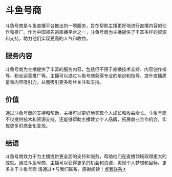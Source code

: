 # 斗鱼号商

斗鱼号商是斗鱼直播平台推出的一项服务，旨在帮助主播更好地进行直播内容的创作和推广。作为中国领先的直播平台之一，斗鱼号商为主播提供了丰富多样的资源和支持，助力他们实现更高的人气和收益。

## 服务内容

斗鱼号商为主播提供了丰富的服务内容，包括但不限于直播技术支持、内容创作指导、粉丝运营推广等。主播可以通过斗鱼号商获得专业的培训和指导，提升直播质量和内容吸引力，从而吸引更多粉丝关注和支持。

## 价值

通过斗鱼号商的支持和帮助，主播可以更好地实现个人成长和收益增长。斗鱼号商不仅提供技术和资源支持，还能够帮助主播建立个人品牌，拓展商业合作机会，实现更多的商业化变现。

## 结语

斗鱼号商致力于为主播提供更全面的支持和服务，帮助他们在直播领域取得更大的成就。通过斗鱼号商，主播可以获得更多的机会和资源，实现个人梦想和目标。更多关于斗鱼号商 请通过✈与我们联系，感谢阅读！[点我联系✈](https://s.k02.cc)